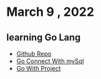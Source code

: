 # March 9 , 2022 
## learning Go Lang
* [Github Repo](https://github.com/Riyaz-khan-shuvo/go)
* [Go Connect With mySql](https://github.com/Riyaz-khan-shuvo/go-connect-mySql)
* [Go With Project](https://github.com/Riyaz-khan-shuvo/go-with-project)
